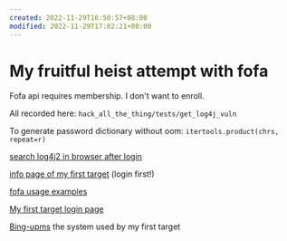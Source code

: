 ```yaml
---
created: 2022-11-29T16:50:57+08:00
modified: 2022-11-29T17:02:21+08:00
---
```


# My fruitful heist attempt with fofa

Fofa api requires membership. I don't want to enroll.

All recorded here: `hack_all_the_thing/tests/get_log4j_vuln`

To generate password dictionary without oom: `itertools.product(chrs, repeat=r)`

[search log4j2 in browser after login](https://fofa.info/result?qbase64=YXBwPSJMb2c0ajIi&page=2&page_size=10)

[info page of my first target](https://fofa.info/hosts/121.199.46.85) (login first!)

[fofa usage examples](https://zhuanlan.zhihu.com/p/460403187?utm_id=0)

[My first target login page](http://121.199.46.85:8888/admin/mylogin)

[Bing-upms](https://gitee.com/xiaobingby/bing-upms/tree/master/src/test/java/com/xiaobingby) the system used by my first target
